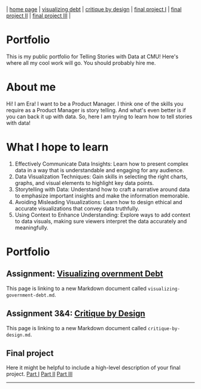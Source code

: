| [home page](https://eraasinglaa.github.io/tswd-portfolio-era/) | [visualizing debt](visualizing-government-debt) | [critique by design](critique-by-design) | [final project I](final-project-part-one) | [final project II](final-project-part-two) | [final project III](final-project-part-three) |

# Portfolio
This is my public portfolio for Telling Stories with Data at CMU!  Here's where all my cool work will go.  You should probably hire me. 

# About me
Hi!  I am Era! I want to be a Product Manager. I think one of the skills you require as a Product Manager is story telling. And what's even better is if you can back it up with data. So, here I am trying to learn how to tell stories with data!

# What I hope to learn

1. Effectively Communicate Data Insights: Learn how to present complex data in a way that is understandable and engaging for any audience. 
2. Data Visualization Techniques: Gain skills in selecting the right charts, graphs, and visual elements to highlight key data points. 
3. Storytelling with Data: Understand how to craft a narrative around data to emphasize important insights and make the information memorable. 
4. Avoiding Misleading Visualizations: Learn how to design ethical and accurate visualizations that convey data truthfully. 
5. Using Context to Enhance Understanding: Explore ways to add context to data visuals, making sure viewers interpret the data accurately and meaningfully. 

# Portfolio

## Assignment: [Visualizing overnment Debt](visualizing-government-debt)
This page is linking to a new Markdown document called `visualizing-government-debt.md`. 

## Assignment 3&4: [Critique by Design](critique-by-design)
This page is linking to a new Markdown document called `critique-by-design.md`.  

## Final project
Here it might be helpful to include a high-level description of your final project. 
[Part I](final-project-part-one)
[Part II](final-project-part-two)
[Part III](final-project-part-three)

---


